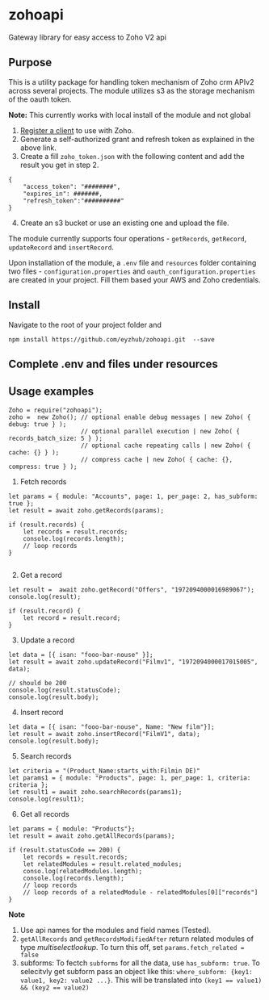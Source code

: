 # zohoapi

Gateway library for easy access to Zoho V2 api

## Purpose

This is a utility package for handling token mechanism of Zoho crm APIv2 across several projects. The module utilizes s3 as the storage mechanism of the oauth token.

**Note:** This currently works with local install of the module and not global

1. [Register a client](https://www.zoho.com/crm/developer/docs/server-side-sdks/node-js.html#Register_Zoho_Client) to use with Zoho.
2. Generate a self-authorized grant and refresh token as explained in the above link.
3. Create a fill `zoho_token.json` with the following content and add the result you get in step 2.

```
{
	"access_token": "########",
	"expires_in": #######,
	"refresh_token":"##########"
}
```

4. Create an s3 bucket or use an existing one and upload the file.

The module currently supports four operations - `getRecords`, `getRecord`, `updateRecord` and `insertRecord`.

Upon installation of the module, a `.env` file and `resources` folder containing two files - `configuration.properties` and `oauth_configuration.properties` are created in your project. Fill them based your AWS and Zoho credentials.

## Install

Navigate to the root of your project folder and

```
npm install https://github.com/eyzhub/zohoapi.git  --save
```

## Complete .env and files under resources

## Usage examples

```
Zoho = require("zohoapi");
zoho =  new Zoho(); // optional enable debug messages | new Zoho( { debug: true } );
					// optional parallel execution | new Zoho( { records_batch_size: 5 } );
					// optional cache repeating calls | new Zoho( { cache: {} } );
					// compress cache | new Zoho( { cache: {}, compress: true } );
```

1. Fetch records

```
let params = { module: "Accounts", page: 1, per_page: 2, has_subform: true };
let result = await zoho.getRecords(params);

if (result.records) {
	let records = result.records;
	console.log(records.length);
	// loop records
}


```

2. Get a record

```
let result =  await zoho.getRecord("Offers", "1972094000016989067");
console.log(result);

if (result.record) {
	let record = result.record;
}

```

3. Update a record

```
let data = [{ isan: "fooo-bar-nouse" }];
let result = await zoho.updateRecord("Filmv1", "1972094000017015005", data);

// should be 200
console.log(result.statusCode);
console.log(result.body);
```

4. Insert record

```
let data = [{ isan: "fooo-bar-nouse", Name: "New film"}];
let result = await zoho.insertRecord("FilmV1", data);
console.log(result.body);
```

5. Search records

```
let criteria = "(Product_Name:starts_with:Filmin DE)"
let params1 = { module: "Products", page: 1, per_page: 1, criteria: criteria };
let result1 = await zoho.searchRecords(params1);		
console.log(result1);
```

6. Get all records

```
let params = { module: "Products"};
let result = await zoho.getAllRecords(params);

if (result.statusCode == 200) {
	let records = result.records;
	let relatedModules = result.related_modules;
	conso.log(relatedModules.length);
	console.log(records.length);
	// loop records
	// loop records of a relatedModule - relatedModules[0]["records"]
}
```




**Note**

1. Use api names for the modules and field names (Tested).
2. `getAllRecords` and `getRecordsModifiedAfter` 
return related modules of type _multiselectlookup_. 
To turn this off, set `params.fetch_related = false`
3. subforms: To fectch `subforms` for all the data, use `has_subform: true`. 
	To selecitvly get subform pass an object like this: `where_subform: {key1: value1, key2: value2 ...}`. This will be translated into
	`(key1 == value1) && (key2 == value2)`
